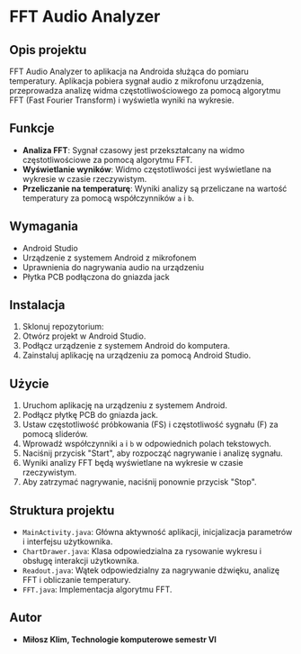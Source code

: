 # FFT Audio Analyzer

## Opis projektu
FFT Audio Analyzer to aplikacja na Androida służąca do pomiaru temperatury. Aplikacja pobiera sygnał audio z mikrofonu urządzenia, przeprowadza analizę widma częstotliwościowego za pomocą algorytmu FFT (Fast Fourier Transform) i wyświetla wyniki na wykresie. 

## Funkcje
- **Analiza FFT**: Sygnał czasowy jest przekształcany na widmo częstotliwościowe za pomocą algorytmu FFT.
- **Wyświetlanie wyników**: Widmo częstotliwości jest wyświetlane na wykresie w czasie rzeczywistym.
- **Przeliczanie na temperaturę**: Wyniki analizy są przeliczane na wartość temperatury za pomocą współczynników `a` i `b`.

## Wymagania
- Android Studio
- Urządzenie z systemem Android z mikrofonem
- Uprawnienia do nagrywania audio na urządzeniu
- Płytka PCB podłączona do gniazda jack

## Instalacja
1. Sklonuj repozytorium:
2. Otwórz projekt w Android Studio.
3. Podłącz urządzenie z systemem Android do komputera.
4. Zainstaluj aplikację na urządzeniu za pomocą Android Studio.

## Użycie
1. Uruchom aplikację na urządzeniu z systemem Android.
2. Podłącz płytkę PCB do gniazda jack.
3. Ustaw częstotliwość próbkowania (FS) i częstotliwość sygnału (F) za pomocą sliderów.
4. Wprowadź współczynniki `a` i `b` w odpowiednich polach tekstowych.
5. Naciśnij przycisk "Start", aby rozpocząć nagrywanie i analizę sygnału.
6. Wyniki analizy FFT będą wyświetlane na wykresie w czasie rzeczywistym.
7. Aby zatrzymać nagrywanie, naciśnij ponownie przycisk "Stop".

## Struktura projektu
- `MainActivity.java`: Główna aktywność aplikacji, inicjalizacja parametrów i interfejsu użytkownika.
- `ChartDrawer.java`: Klasa odpowiedzialna za rysowanie wykresu i obsługę interakcji użytkownika.
- `Readout.java`: Wątek odpowiedzialny za nagrywanie dźwięku, analizę FFT i obliczanie temperatury.
- `FFT.java`: Implementacja algorytmu FFT.

## Autor
- **Miłosz Klim, Technologie komputerowe semestr VI**
